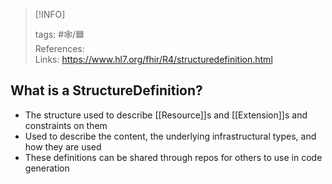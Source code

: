 
> [!INFO]
> 
> tags:  #🕸️/🟦  
> References:   
> Links: https://www.hl7.org/fhir/R4/structuredefinition.html

## What is a StructureDefinition?
- The structure used to describe [[Resource]]s and [[Extension]]s and constraints on them
- Used to describe the content, the underlying infrastructural types, and how they are used
- These definitions can be shared through repos for others to use in code generation